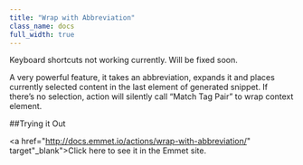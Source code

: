 ```yaml
---
title: "Wrap with Abbreviation"
class_name: docs
full_width: true
---
```


Keyboard shortcuts not working currently. Will be fixed soon.

A very powerful feature, it takes an abbreviation, expands it and places currently selected content in the last element of generated snippet. If there’s no selection, action will silently call “Match Tag Pair” to wrap context element.

##Trying it Out

<a href="http://docs.emmet.io/actions/wrap-with-abbreviation/" target"_blank">Click here to see it in the Emmet site.</a>

